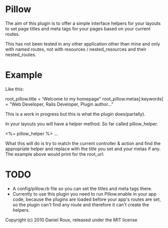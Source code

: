 Pillow
============

The aim of this plugin is to offer a simple interface helpers for your layouts to set page titles and meta tags for your pages based on your current routes. 

This has not been tested in any other application other than mine and only with named routes, not with resources / nested_resources and their nested_routes.

Example
=======

Like this:

  root_pillow.title = 'Welcome to my homepage"
  root_pillow.metas[:keywords] = "Web Developer, Rails Developer, Plugin author..."

This is a work in progress but this is what the plugin does(partally).

In your layouts you will have a helper method. So far called pillow_helper.

  <html>
    <head>
      <%= pillow_helper %>
    </head>
    <body>
    ...
    </body>
  <head>

What this will do is try to match the current controller & action and find the appropriate helper and replace with the title you set and your metas if any. The example above would print for the root_url:

  <title>Welcome to my homepage</title>
  <meta content="Web Developer, Rails Developer, Plugin author..." name="keywords" />

TODO
=======

* A config/pillow.rb file so you can set the titles and meta tags there.
* Currently to use this plugin you need to run Pillow.enable in your app code, because the plugins are loaded before your app's routes are set, so the plugin can't find any route and therefore it can't create the helpers.

Copyright (c) 2010 Daniel Roux, released under the MIT license
